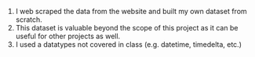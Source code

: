 1. I web scraped the data from the website and built my own dataset from scratch.
2. This dataset is valuable beyond the scope of this project as it can be useful for other projects as well.
3. I used a datatypes not covered in class (e.g. datetime, timedelta, etc.)